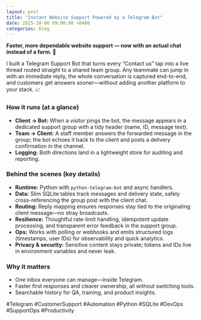 ```yaml
---
layout: post
title: "Instant Website Support Powered by a Telegram Bot"
date: 2025-10-06 09:00:00 +0400
categories: blog
---
```


**Faster, more dependable website support — now with an actual chat instead of a form. 🚀**

I built a Telegram Support Bot that turns every “Contact us” tap into a live thread routed straight to a shared team group. Any teammate can jump in with an immediate reply, the whole conversation is captured end-to-end, and customers get answers sooner—without adding another platform to your stack. 📈

### How it runs (at a glance)
- **Client → Bot:** When a visitor pings the bot, the message appears in a dedicated support group with a tidy header (name, ID, message text).
- **Team → Client:** A staff member answers the forwarded message in the group; the bot echoes it back to the client and posts a delivery confirmation in the channel.
- **Logging:** Both directions land in a lightweight store for auditing and reporting.

### Behind the scenes (key details)
- **Runtime:** Python with `python-telegram-bot` and async handlers.
- **Data:** Slim SQLite tables track messages and delivery state, safely cross-referencing the group post with the client chat.
- **Routing:** Reply mapping ensures responses stay tied to the originating client message—no stray broadcasts.
- **Resilience:** Thoughtful rate-limit handling, idempotent update processing, and transparent error feedback in the support group.
- **Ops:** Works with polling or webhooks and emits structured logs (timestamps, user IDs) for observability and quick analytics.
- **Privacy & security:** Sensitive content stays private; tokens and IDs live in environment variables and never leak.

### Why it matters
- One inbox everyone can manage—inside Telegram.
- Faster first responses and clearer ownership, all without switching tools.
- Searchable history for QA, training, and product insights.

#Telegram #CustomerSupport #Automation #Python #SQLite #DevOps #SupportOps #Productivity

